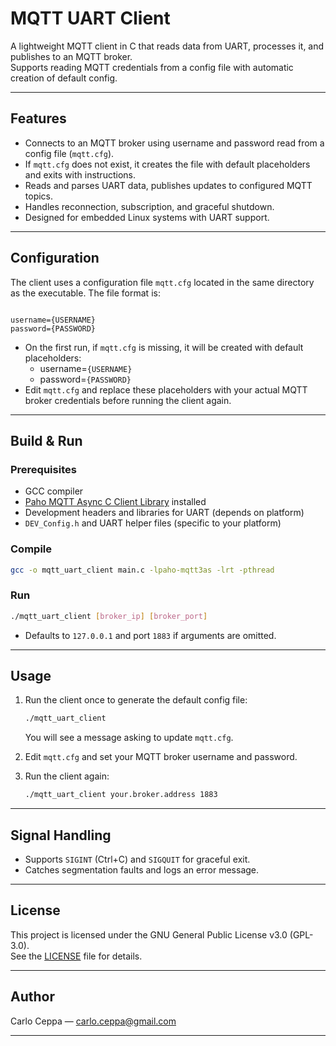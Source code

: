 # MQTT UART Client

A lightweight MQTT client in C that reads data from UART, processes it, and publishes to an MQTT broker.  
Supports reading MQTT credentials from a config file with automatic creation of default config.

---

## Features

- Connects to an MQTT broker using username and password read from a config file (`mqtt.cfg`).
- If `mqtt.cfg` does not exist, it creates the file with default placeholders and exits with instructions.
- Reads and parses UART data, publishes updates to configured MQTT topics.
- Handles reconnection, subscription, and graceful shutdown.
- Designed for embedded Linux systems with UART support.

---

## Configuration

The client uses a configuration file `mqtt.cfg` located in the same directory as the executable. The file format is:

```

username={USERNAME}
password={PASSWORD}

````

- On the first run, if `mqtt.cfg` is missing, it will be created with default placeholders:
  - username=`{USERNAME}`
  - password=`{PASSWORD}`
- Edit `mqtt.cfg` and replace these placeholders with your actual MQTT broker credentials before running the client again.

---

## Build & Run

### Prerequisites

- GCC compiler
- [Paho MQTT Async C Client Library](https://www.eclipse.org/paho/clients/c/) installed
- Development headers and libraries for UART (depends on platform)
- `DEV_Config.h` and UART helper files (specific to your platform)

### Compile

```bash
gcc -o mqtt_uart_client main.c -lpaho-mqtt3as -lrt -pthread
````

### Run

```bash
./mqtt_uart_client [broker_ip] [broker_port]
```

* Defaults to `127.0.0.1` and port `1883` if arguments are omitted.

---

## Usage

1. Run the client once to generate the default config file:

   ```bash
   ./mqtt_uart_client
   ```

   You will see a message asking to update `mqtt.cfg`.

2. Edit `mqtt.cfg` and set your MQTT broker username and password.

3. Run the client again:

   ```bash
   ./mqtt_uart_client your.broker.address 1883
   ```

---

## Signal Handling

* Supports `SIGINT` (Ctrl+C) and `SIGQUIT` for graceful exit.
* Catches segmentation faults and logs an error message.

---

## License

This project is licensed under the GNU General Public License v3.0 (GPL-3.0).  
See the [LICENSE](LICENSE) file for details.

---

## Author

Carlo Ceppa — [carlo.ceppa@gmail.com](mailto:carlo.ceppa@gmail.com)

---
